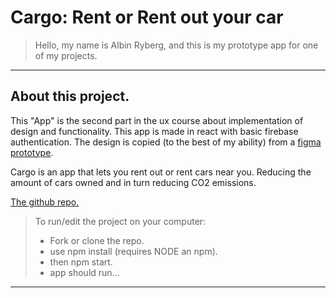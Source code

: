 # Cargo: Rent or Rent out your car

> Hello, my name is Albin Ryberg, and this is my prototype app for one of my projects.

---

## About this project.

This "App" is the second part in the ux course about implementation of design and functionality. This app is made in react with basic firebase authentication. The design is copied (to the best of my ability) from a [figma prototype](https://www.figma.com/file/Dxo5dsipp2ihV3CjlQbjVm/CarGo-H%C3%A5llbart-Resande-Grupp-5).

Cargo is an app that lets you rent out or rent cars near you. Reducing the amount of cars owned and in turn reducing CO2 emissions.

[The github repo.](https://github.com/AlbinR/cargo)

> To run/edit the project on your computer:
>
> - Fork or clone the repo.
> - use npm install (requires NODE an npm).
> - then npm start.
> - app should run...

---
